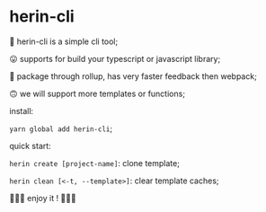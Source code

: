 # herin-cli

🤣 herin-cli is a simple cli tool;

😛 supports for build your typescript or javascript library;

👻 package through rollup, has very faster feedback then webpack;

🙃 we will support more templates or functions;

install:

`yarn global add herin-cli`;

quick start:

`herin create [project-name]`: clone template;

`herin clean [<-t, --template>]`: clear template caches;

🎉🎉🎉 enjoy it ! 🎉🎉🎉

